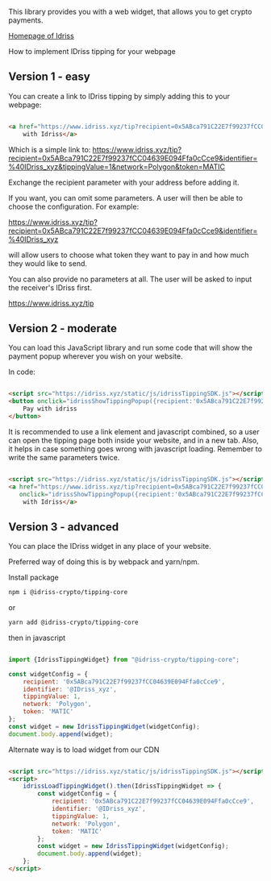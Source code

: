 This library provides you with a web widget, that allows you to get crypto payments.

[Homepage of Idriss](https://idriss.xyz)

How to implement IDriss tipping for your webpage

## Version 1 - easy

You can create a link to IDriss tipping by simply adding this to your webpage:

```html

<a href="https://www.idriss.xyz/tip?recipient=0x5ABca791C22E7f99237fCC04639E094Ffa0cCce9&identifier=%40IDriss_xyz&tippingValue=1&network=Polygon&token=MATIC">Pay
    with Idriss</a>
```

Which is a simple link to:
https://www.idriss.xyz/tip?recipient=0x5ABca791C22E7f99237fCC04639E094Ffa0cCce9&identifier=%40IDriss_xyz&tippingValue=1&network=Polygon&token=MATIC

Exchange the recipient parameter with your address before adding it.

If you want, you can omit some parameters. A user will then be able to choose the configuration. For example:

https://www.idriss.xyz/tip?recipient=0x5ABca791C22E7f99237fCC04639E094Ffa0cCce9&identifier=%40IDriss_xyz

will allow users to choose what token they want to pay in and how much they would like to send.

You can also provide no parameters at all. The user will be asked to input the receiver's IDriss first.

https://www.idriss.xyz/tip

## Version 2 - moderate

You can load this JavaScript library and run some code that will show the payment popup wherever you wish on your website.

In code:

```html

<script src="https://idriss.xyz/static/js/idrissTippingSDK.js"></script>
<button onclick="idrissShowTippingPopup({recipient:'0x5ABca791C22E7f99237fCC04639E094Ffa0cCce9',identifier:'@IDriss_xyz',tippingValue:1,network:'Polygon',token:'MATIC'},event)">
    Pay with idriss
</button>
```

It is recommended to use a link element and javascript combined, so a user can open the tipping page both inside your website, and in a new
tab. Also, it helps in case something goes wrong with javascript loading. Remember to write the same parameters twice.

```html

<script src="https://idriss.xyz/static/js/idrissTippingSDK.js"></script>
<a href="https://www.idriss.xyz/tip?recipient=0x5ABca791C22E7f99237fCC04639E094Ffa0cCce9&identifier=%40IDriss_xyz&tippingValue=1&network=Polygon&token=MATIC"
   onclick="idrissShowTippingPopup({recipient:'0x5ABca791C22E7f99237fCC04639E094Ffa0cCce9',identifier:'@IDriss_xyz',tippingValue:1,network:'Polygon',token:'MATIC'},event)">Pay
    with Idriss</a>
```

## Version 3 - advanced

You can place the IDriss widget in any place of your website.

Preferred way of doing this is by webpack and yarn/npm.

Install package

```bash
npm i @idriss-crypto/tipping-core
```

or

```bash
yarn add @idriss-crypto/tipping-core
```

then in javascript

```js

import {IdrissTippingWidget} from "@idriss-crypto/tipping-core";

const widgetConfig = {
    recipient: '0x5ABca791C22E7f99237fCC04639E094Ffa0cCce9',
    identifier: '@IDriss_xyz',
    tippingValue: 1,
    network: 'Polygon',
    token: 'MATIC'
};
const widget = new IdrissTippingWidget(widgetConfig);
document.body.append(widget);

```

Alternate way is to load widget from our CDN

```html

<script src="https://idriss.xyz/static/js/idrissTippingSDK.js"></script>
<script>
    idrissLoadTippingWidget().then(IdrissTippingWidget => {
        const widgetConfig = {
            recipient: '0x5ABca791C22E7f99237fCC04639E094Ffa0cCce9',
            identifier: '@IDriss_xyz',
            tippingValue: 1,
            network: 'Polygon',
            token: 'MATIC'
        };
        const widget = new IdrissTippingWidget(widgetConfig);
        document.body.append(widget);
    };
</script>
```